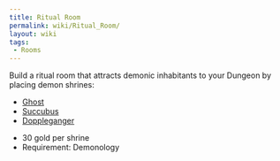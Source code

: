 ```yaml
---
title: Ritual Room
permalink: wiki/Ritual_Room/
layout: wiki
tags:
 - Rooms
---
```


Build a ritual room that attracts demonic inhabitants to your Dungeon by
placing demon shrines:

-   [Ghost](/keeperrl_wiki/Ghost "wikilink")
-   [Succubus](/keeperrl_wiki/Succubus "wikilink")
-   [Doppleganger](/keeperrl_wiki/Doppleganger "wikilink")

<!-- -->

-   30 gold per shrine
-   Requirement: Demonology

